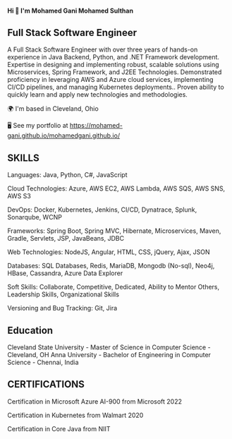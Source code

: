 

<!--
**mohamed-gani/mohamed-gani** is a ✨ _special_ ✨ repository because its `README.md` (this file) appears on your GitHub profile.

Here are some ideas to get you started:

- 🔭 I’m currently working on ...
- 🌱 I’m currently learning ...
- 👯 I’m looking to collaborate on ...
- 🤔 I’m looking for help with ...
- 💬 Ask me about ...
- 📫 How to reach me: ...
- 😄 Pronouns: ...
- ⚡ Fun fact: ...
-->

#### Hi 👋 I'm Mohamed Gani Mohamed Sulthan 
Full Stack Software Engineer
----------------------------------
A Full Stack Software Engineer with over three years of hands-on experience in Java Backend, Python, and .NET Framework development. Expertise in designing and implementing robust, scalable solutions using Microservices, Spring Framework, and J2EE Technologies. Demonstrated proficiency in leveraging AWS and Azure cloud services, implementing CI/CD pipelines, and managing Kubernetes deployments.. Proven ability to quickly learn and apply new technologies and methodologies.

  🌍  I'm based in Cleveland, Ohio
  
  🖥️  See my portfolio at https://mohamed-gani.github.io/mohamedgani.github.io/

SKILLS   
----------------------------------
Languages: Java, Python, C#, JavaScript

Cloud Technologies: Azure, AWS EC2, AWS Lambda, AWS SQS, AWS SNS, AWS S3

DevOps: Docker, Kubernetes, Jenkins, CI/CD, Dynatrace, Splunk, Sonarqube, WCNP

Frameworks: Spring Boot, Spring MVC, Hibernate, Microservices, Maven, Gradle, Servlets, JSP, JavaBeans, JDBC

Web Technologies: NodeJS, Angular, HTML, CSS, jQuery, Ajax, JSON

Databases: SQL Databases, Redis, MariaDB, Mongodb (No-sql), Neo4j, HBase, Cassandra, Azure Data Explorer

Soft Skills: Collaborate, Competitive, Dedicated, Ability to Mentor Others, Leadership Skills, Organizational Skills

Versioning and Bug Tracking: Git, Jira

Education    
----------------------------------
Cleveland State University - Master of Science in Computer Science - Cleveland, OH
Anna University - Bachelor of Engineering in Computer Science - Chennai, India

CERTIFICATIONS    
----------------------------------
Certification in Microsoft Azure AI-900 from Microsoft	2022

Certification in Kubernetes from Walmart	2020

Certification in Core Java from NIIT
